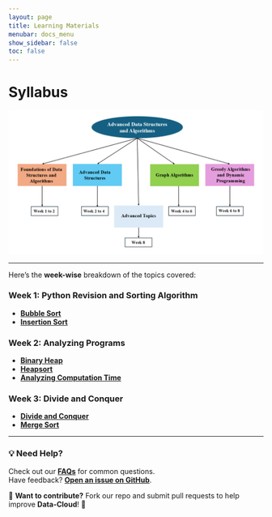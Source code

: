 ```yaml
---
layout: page
title: Learning Materials
menubar: docs_menu
show_sidebar: false
toc: false
---
```


# Syllabus

![Syllabus Image](Syllabus.png)

---

Here’s the **week-wise** breakdown of the topics covered:

### Week 1: Python Revision and Sorting Algorithm

-  **[Bubble Sort](/Data-cloud02/docs/week-1/bubble-sort.md)**
- **[Insertion Sort](/docs/week-1/insertion-sort.md)**

### Week 2: Analyzing Programs

- **[Binary Heap](/docs/week-2/Binary_Heap.md)**
- **[Heapsort](/docs/getting-started/week_2.md)**
- **[Analyzing Computation Time](/docs/week-2/analysing-computation-time/)**

### Week 3: Divide and Conquer

- **[Divide and Conquer](/docs/week-3/divide-and-conquer/)**
- **[Merge Sort](/docs/week-3/merge-sort/)**

---

### 💡 Need Help?
Check out our **[FAQs](/docs/faqs/)** for common questions.  
Have feedback? **[Open an issue on GitHub](https://github.com/Data-cloud02/data-cloud/issues)**.  

🔗 **Want to contribute?** Fork our repo and submit pull requests to help improve **Data-Cloud**! 🚀
